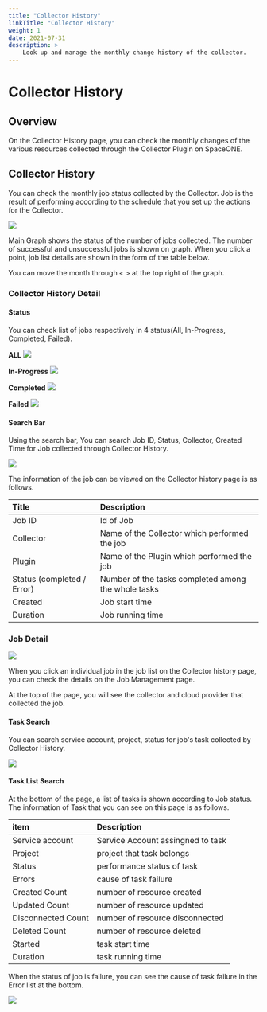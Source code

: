 ```yaml
---
title: "Collector History"
linkTitle: "Collector History"
weight: 1
date: 2021-07-31
description: >
    Look up and manage the monthly change history of the collector.
---
```


# Collector History

## Overview

On the Collector History page, you can check the monthly changes of the various resources collected
through the Collector Plugin on SpaceONE.

## Collector History

You can check the monthly job status collected by the Collector. Job is the result of performing according to the schedule that you set up the actions for the Collector.

![](/docs/using_spaceone_console/admin_guide/management/collector-history_img/collector-history_image_01.png)

Main Graph shows the status of the number of jobs collected. The number of successful and unsuccessful jobs is shown on graph. When you click a point, job list details are shown in the form of the table below.

You can move the month through `< >` at the top right of the graph.

### Collector History Detail

#### Status

You can check list of jobs respectively in 4 status(All, In-Progress, Completed, Failed).

**ALL**
![](/docs/using_spaceone_console/admin_guide/management/collector-history_img/collector-history_image_02.png)

**In-Progress**
![](/docs/using_spaceone_console/admin_guide/management/collector-history_img/collector-history_image_03.png)

**Completed**
![](/docs/using_spaceone_console/admin_guide/management/collector-history_img/collector-history_image_04.png)

**Failed**
![](/docs/using_spaceone_console/admin_guide/management/collector-history_img/collector-history_image_05.png)

#### Search Bar
Using the search bar, You can search Job ID, Status, Collector, Created Time for Job collected through Collector History.

![](/docs/using_spaceone_console/admin_guide/management/collector-history_img/collector-history_image_06.png)

The information of the job can be viewed on the Collector history page is as follows.

| Title | Description |
| :--- | :--- |
| Job ID | Id of Job |
| Collector | Name of the Collector which performed the job |
| Plugin | Name of the Plugin which performed the job  |
| Status \(completed / Error\) | Number of the tasks completed among the whole tasks |
| Created | Job start time |
| Duration | Job running time |

### Job Detail

![](/docs/using_spaceone_console/admin_guide/management/collector-history_img/collector-history_image_07.png)

When you click an individual job in the job list on the Collector history page, you can check the details on the Job Management page.

At the top of the page, you will see the collector and cloud provider that collected the job.


#### Task Search

You can search service account, project, status for job's task collected by Collector History.

![](/docs/using_spaceone_console/admin_guide/management/collector-history_img/collector-history_image_08.png)

#### Task List Search

At the bottom of the page, a list of tasks is shown according to Job status. The information of Task that you can see on this page is as follows.

| item | Description |
| :--- | :--- |
| Service account | Service Account assingned to task |
| Project | project that task belongs |
| Status | performance status of task |
| Errors | cause of task failure |
| Created Count | number of resource created |
| Updated Count | number of resource updated |
| Disconnected Count | number of resource disconnected |
| Deleted Count | number of resource deleted |
| Started | task start time  |
| Duration | task running time |

When the status of job is failure, you can see the cause of task failure in the Error list at the bottom.

![](/docs/using_spaceone_console/admin_guide/management/collector-history_img/collector-history_image_09.png)
